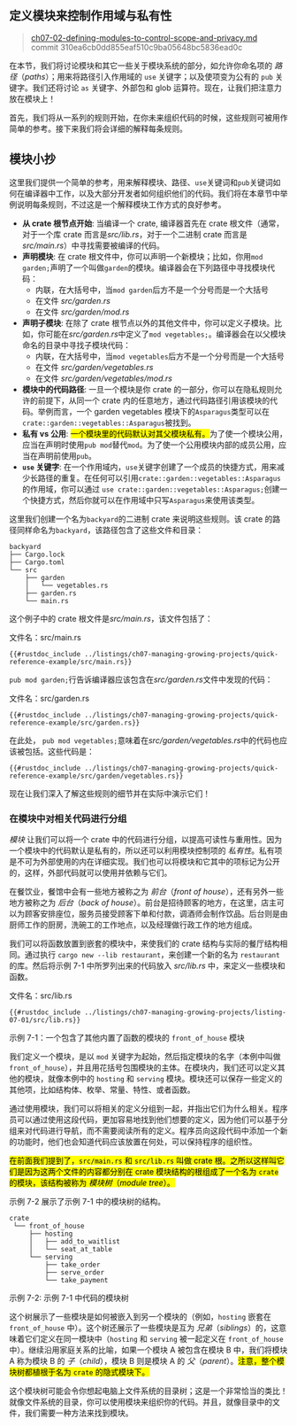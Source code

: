 ## 定义模块来控制作用域与私有性

> [ch07-02-defining-modules-to-control-scope-and-privacy.md](https://github.com/rust-lang/book/blob/main/src/ch07-02-defining-modules-to-control-scope-and-privacy.md)
> <br>
> commit 310ea6cb0dd855eaf510c9ba05648bc5836ead0c

在本节，我们将讨论模块和其它一些关于模块系统的部分，如允许你命名项的 *路径*（*paths*）；用来将路径引入作用域的 `use` 关键字；以及使项变为公有的 `pub` 关键字。我们还将讨论 `as` 关键字、外部包和 glob 运算符。现在，让我们把注意力放在模块上！

首先，我们将从一系列的规则开始，在你未来组织代码的时候，这些规则可被用作简单的参考。接下来我们将会详细的解释每条规则。

## 模块小抄

这里我们提供一个简单的参考，用来解释模块、路径、`use`关键词和`pub`关键词如何在编译器中工作，以及大部分开发者如何组织他们的代码。我们将在本章节中举例说明每条规则，不过这是一个解释模块工作方式的良好参考。

- **从 crate 根节点开始**: 当编译一个 crate, 编译器首先在 crate 根文件（通常，对于一个库 crate 而言是*src/lib.rs*，对于一个二进制 crate 而言是*src/main.rs*）中寻找需要被编译的代码。
- **声明模块**: 在 crate 根文件中，你可以声明一个新模块；比如，你用`mod garden;`声明了一个叫做`garden`的模块。编译器会在下列路径中寻找模块代码：
  - 内联，在大括号中，当`mod garden`后方不是一个分号而是一个大括号
  - 在文件 *src/garden.rs*
  - 在文件 *src/garden/mod.rs*
- **声明子模块**: 在除了 crate 根节点以外的其他文件中，你可以定义子模块。比如，你可能在*src/garden.rs*中定义了`mod vegetables;`。编译器会在以父模块命名的目录中寻找子模块代码：
  - 内联，在大括号中，当`mod vegetables`后方不是一个分号而是一个大括号
  - 在文件 *src/garden/vegetables.rs*
  - 在文件 *src/garden/vegetables/mod.rs*
- **模块中的代码路径**: 一旦一个模块是你 crate 的一部分，你可以在隐私规则允许的前提下，从同一个 crate 内的任意地方，通过代码路径引用该模块的代码。举例而言，一个 garden vegetables 模块下的`Asparagus`类型可以在`crate::garden::vegetables::Asparagus`被找到。
- **私有 vs 公用**: <mark>一个模块里的代码默认对其父模块私有。</mark>为了使一个模块公用，应当在声明时使用`pub mod`替代`mod`。为了使一个公用模块内部的成员公用，应当在声明前使用`pub`。
- **`use` 关键字**: 在一个作用域内，`use`关键字创建了一个成员的快捷方式，用来减少长路径的重复。在任何可以引用`crate::garden::vegetables::Asparagus`的作用域，你可以通过 `use crate::garden::vegetables::Asparagus;`创建一个快捷方式，然后你就可以在作用域中只写`Asparagus`来使用该类型。

这里我们创建一个名为`backyard`的二进制 crate 来说明这些规则。该 crate 的路径同样命名为`backyard`，该路径包含了这些文件和目录：

```text
backyard
├── Cargo.lock
├── Cargo.toml
└── src
    ├── garden
    │   └── vegetables.rs
    ├── garden.rs
    └── main.rs
```

这个例子中的 crate 根文件是*src/main.rs*，该文件包括了：

<span class="filename">文件名：src/main.rs</span>

```rust,noplayground,ignore
{{#rustdoc_include ../listings/ch07-managing-growing-projects/quick-reference-example/src/main.rs}}
```

`pub mod garden;`行告诉编译器应该包含在*src/garden.rs*文件中发现的代码：

<span class="filename">文件名：src/garden.rs</span>

```rust,noplayground,ignore
{{#rustdoc_include ../listings/ch07-managing-growing-projects/quick-reference-example/src/garden.rs}}
```

在此处， `pub mod vegetables;`意味着在*src/garden/vegetables.rs*中的代码也应该被包括。这些代码是：

```rust,noplayground,ignore
{{#rustdoc_include ../listings/ch07-managing-growing-projects/quick-reference-example/src/garden/vegetables.rs}}
```

现在让我们深入了解这些规则的细节并在实际中演示它们！

### 在模块中对相关代码进行分组

*模块* 让我们可以将一个 crate 中的代码进行分组，以提高可读性与重用性。因为一个模块中的代码默认是私有的，所以还可以利用模块控制项的 *私有性*。私有项是不可为外部使用的内在详细实现。我们也可以将模块和它其中的项标记为公开的，这样，外部代码就可以使用并依赖与它们。

在餐饮业，餐馆中会有一些地方被称之为 *前台*（*front of house*），还有另外一些地方被称之为 *后台*（*back of house*）。前台是招待顾客的地方，在这里，店主可以为顾客安排座位，服务员接受顾客下单和付款，调酒师会制作饮品。后台则是由厨师工作的厨房，洗碗工的工作地点，以及经理做行政工作的地方组成。

我们可以将函数放置到嵌套的模块中，来使我们的 crate 结构与实际的餐厅结构相同。通过执行 `cargo new --lib restaurant`，来创建一个新的名为 `restaurant` 的库。然后将示例 7-1 中所罗列出来的代码放入 *src/lib.rs* 中，来定义一些模块和函数。

<span class="filename">文件名：src/lib.rs</span>

```rust,noplayground
{{#rustdoc_include ../listings/ch07-managing-growing-projects/listing-07-01/src/lib.rs}}
```

<span class="caption">示例 7-1：一个包含了其他内置了函数的模块的 `front_of_house` 模块</span>

我们定义一个模块，是以 `mod` 关键字为起始，然后指定模块的名字（本例中叫做 `front_of_house`），并且用花括号包围模块的主体。在模块内，我们还可以定义其他的模块，就像本例中的 `hosting` 和 `serving` 模块。模块还可以保存一些定义的其他项，比如结构体、枚举、常量、特性、或者函数。

通过使用模块，我们可以将相关的定义分组到一起，并指出它们为什么相关。程序员可以通过使用这段代码，更加容易地找到他们想要的定义，因为他们可以基于分组来对代码进行导航，而不需要阅读所有的定义。程序员向这段代码中添加一个新的功能时，他们也会知道代码应该放置在何处，可以保持程序的组织性。

<mark>在前面我们提到了，`src/main.rs` 和 `src/lib.rs` 叫做 crate 根。之所以这样叫它们是因为这两个文件的内容都分别在 crate 模块结构的根组成了一个名为 `crate` 的模块，该结构被称为 *模块树*（*module tree*）。</mark>

示例 7-2 展示了示例 7-1 中的模块树的结构。

```text
crate
 └── front_of_house
     ├── hosting
     │   ├── add_to_waitlist
     │   └── seat_at_table
     └── serving
         ├── take_order
         ├── serve_order
         └── take_payment
```

<span class="caption">示例 7-2: 示例 7-1 中代码的模块树</span>

这个树展示了一些模块是如何被嵌入到另一个模块的（例如，`hosting` 嵌套在 `front_of_house` 中）。这个树还展示了一些模块是互为 *兄弟*（*siblings*）的，这意味着它们定义在同一模块中（`hosting` 和 `serving` 被一起定义在 `front_of_house` 中）。继续沿用家庭关系的比喻，如果一个模块 A 被包含在模块 B 中，我们将模块 A 称为模块 B 的 *子*（*child*），模块 B 则是模块 A 的 *父*（*parent*）。<mark>注意，整个模块树都植根于名为 `crate` 的隐式模块下。</mark>

这个模块树可能会令你想起电脑上文件系统的目录树；这是一个非常恰当的类比！就像文件系统的目录，你可以使用模块来组织你的代码。并且，就像目录中的文件，我们需要一种方法来找到模块。
